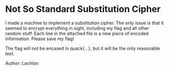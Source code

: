 # Not So Standard Substitution Cipher

I made a machine to implement a substitution cipher. The only issue is that it seemed to encrypt everything in sight, including my flag and all other random stuff. Each line in the attached file is a new piece of encoded information. Please save my flag!

The flag will not be encased in quack{...}, but it will be the only reasonable text.

*Author: Lachlan*